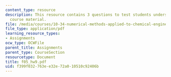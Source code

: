 ```yaml
---
content_type: resource
description: This resource contains 3 questions to test students understanding of
  course material.
file: /media/courses/10-34-numerical-methods-applied-to-chemical-engineering-fall-2005/f399f032763ee32e72a010510c92406b_f05_hw9.pdf
file_type: application/pdf
learning_resource_types:
- Assignments
ocw_type: OCWFile
parent_title: Assignments
parent_type: CourseSection
resourcetype: Document
title: f05_hw9.pdf
uid: f399f032-763e-e32e-72a0-10510c92406b
---
```

